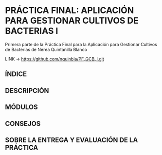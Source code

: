 # PRÁCTICA FINAL: APLICACIÓN PARA GESTIONAR CULTIVOS DE BACTERIAS I
Primera parte de la Práctica Final para la Aplicación para Gestionar Cultivos de Bacterias de Nerea Quintanilla Blanco

LINK -> https://github.com/nquinbla/PF_GCB_I.git


## ÍNDICE

## DESCRIPCIÓN

## MÓDULOS

## CONSEJOS

## SOBRE LA ENTREGA Y EVALUACIÓN DE LA PRÁCTICA
